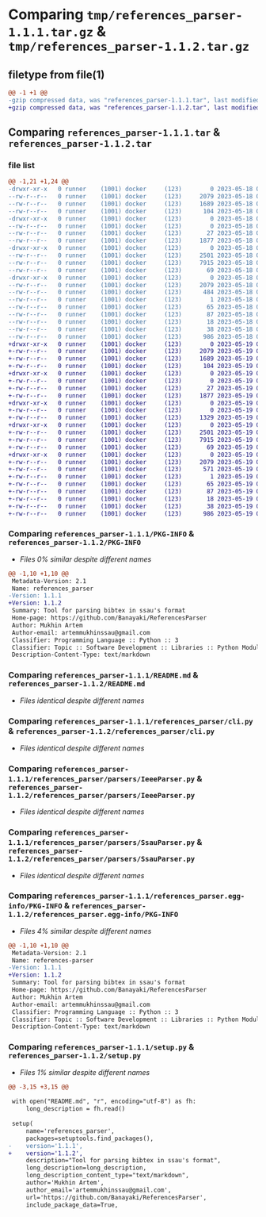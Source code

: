 # Comparing `tmp/references_parser-1.1.1.tar.gz` & `tmp/references_parser-1.1.2.tar.gz`

## filetype from file(1)

```diff
@@ -1 +1 @@
-gzip compressed data, was "references_parser-1.1.1.tar", last modified: Thu May 18 07:17:37 2023, max compression
+gzip compressed data, was "references_parser-1.1.2.tar", last modified: Fri May 19 04:17:01 2023, max compression
```

## Comparing `references_parser-1.1.1.tar` & `references_parser-1.1.2.tar`

### file list

```diff
@@ -1,21 +1,24 @@
-drwxr-xr-x   0 runner    (1001) docker     (123)        0 2023-05-18 07:17:37.104461 references_parser-1.1.1/
--rw-r--r--   0 runner    (1001) docker     (123)     2079 2023-05-18 07:17:37.104461 references_parser-1.1.1/PKG-INFO
--rw-r--r--   0 runner    (1001) docker     (123)     1689 2023-05-18 07:17:26.000000 references_parser-1.1.1/README.md
--rw-r--r--   0 runner    (1001) docker     (123)      104 2023-05-18 07:17:26.000000 references_parser-1.1.1/pyproject.toml
-drwxr-xr-x   0 runner    (1001) docker     (123)        0 2023-05-18 07:17:37.100460 references_parser-1.1.1/references_parser/
--rw-r--r--   0 runner    (1001) docker     (123)        0 2023-05-18 07:17:26.000000 references_parser-1.1.1/references_parser/__init__.py
--rw-r--r--   0 runner    (1001) docker     (123)       27 2023-05-18 07:17:26.000000 references_parser-1.1.1/references_parser/__main__.py
--rw-r--r--   0 runner    (1001) docker     (123)     1877 2023-05-18 07:17:26.000000 references_parser-1.1.1/references_parser/cli.py
-drwxr-xr-x   0 runner    (1001) docker     (123)        0 2023-05-18 07:17:37.104461 references_parser-1.1.1/references_parser/parsers/
--rw-r--r--   0 runner    (1001) docker     (123)     2501 2023-05-18 07:17:26.000000 references_parser-1.1.1/references_parser/parsers/IeeeParser.py
--rw-r--r--   0 runner    (1001) docker     (123)     7915 2023-05-18 07:17:26.000000 references_parser-1.1.1/references_parser/parsers/SsauParser.py
--rw-r--r--   0 runner    (1001) docker     (123)       69 2023-05-18 07:17:26.000000 references_parser-1.1.1/references_parser/parsers/__init__.py
-drwxr-xr-x   0 runner    (1001) docker     (123)        0 2023-05-18 07:17:37.100460 references_parser-1.1.1/references_parser.egg-info/
--rw-r--r--   0 runner    (1001) docker     (123)     2079 2023-05-18 07:17:37.000000 references_parser-1.1.1/references_parser.egg-info/PKG-INFO
--rw-r--r--   0 runner    (1001) docker     (123)      484 2023-05-18 07:17:37.000000 references_parser-1.1.1/references_parser.egg-info/SOURCES.txt
--rw-r--r--   0 runner    (1001) docker     (123)        1 2023-05-18 07:17:37.000000 references_parser-1.1.1/references_parser.egg-info/dependency_links.txt
--rw-r--r--   0 runner    (1001) docker     (123)       65 2023-05-18 07:17:37.000000 references_parser-1.1.1/references_parser.egg-info/entry_points.txt
--rw-r--r--   0 runner    (1001) docker     (123)       87 2023-05-18 07:17:37.000000 references_parser-1.1.1/references_parser.egg-info/requires.txt
--rw-r--r--   0 runner    (1001) docker     (123)       18 2023-05-18 07:17:37.000000 references_parser-1.1.1/references_parser.egg-info/top_level.txt
--rw-r--r--   0 runner    (1001) docker     (123)       38 2023-05-18 07:17:37.104461 references_parser-1.1.1/setup.cfg
--rw-r--r--   0 runner    (1001) docker     (123)      986 2023-05-18 07:17:26.000000 references_parser-1.1.1/setup.py
+drwxr-xr-x   0 runner    (1001) docker     (123)        0 2023-05-19 04:17:01.795235 references_parser-1.1.2/
+-rw-r--r--   0 runner    (1001) docker     (123)     2079 2023-05-19 04:17:01.795235 references_parser-1.1.2/PKG-INFO
+-rw-r--r--   0 runner    (1001) docker     (123)     1689 2023-05-19 04:16:39.000000 references_parser-1.1.2/README.md
+-rw-r--r--   0 runner    (1001) docker     (123)      104 2023-05-19 04:16:39.000000 references_parser-1.1.2/pyproject.toml
+drwxr-xr-x   0 runner    (1001) docker     (123)        0 2023-05-19 04:17:01.791235 references_parser-1.1.2/references_parser/
+-rw-r--r--   0 runner    (1001) docker     (123)        0 2023-05-19 04:16:39.000000 references_parser-1.1.2/references_parser/__init__.py
+-rw-r--r--   0 runner    (1001) docker     (123)       27 2023-05-19 04:16:39.000000 references_parser-1.1.2/references_parser/__main__.py
+-rw-r--r--   0 runner    (1001) docker     (123)     1877 2023-05-19 04:16:39.000000 references_parser-1.1.2/references_parser/cli.py
+drwxr-xr-x   0 runner    (1001) docker     (123)        0 2023-05-19 04:17:01.795235 references_parser-1.1.2/references_parser/converters/
+-rw-r--r--   0 runner    (1001) docker     (123)        0 2023-05-19 04:16:39.000000 references_parser-1.1.2/references_parser/converters/__init__.py
+-rw-r--r--   0 runner    (1001) docker     (123)     1329 2023-05-19 04:16:39.000000 references_parser-1.1.2/references_parser/converters/url_converter.py
+drwxr-xr-x   0 runner    (1001) docker     (123)        0 2023-05-19 04:17:01.795235 references_parser-1.1.2/references_parser/parsers/
+-rw-r--r--   0 runner    (1001) docker     (123)     2501 2023-05-19 04:16:39.000000 references_parser-1.1.2/references_parser/parsers/IeeeParser.py
+-rw-r--r--   0 runner    (1001) docker     (123)     7915 2023-05-19 04:16:39.000000 references_parser-1.1.2/references_parser/parsers/SsauParser.py
+-rw-r--r--   0 runner    (1001) docker     (123)       69 2023-05-19 04:16:39.000000 references_parser-1.1.2/references_parser/parsers/__init__.py
+drwxr-xr-x   0 runner    (1001) docker     (123)        0 2023-05-19 04:17:01.795235 references_parser-1.1.2/references_parser.egg-info/
+-rw-r--r--   0 runner    (1001) docker     (123)     2079 2023-05-19 04:17:01.000000 references_parser-1.1.2/references_parser.egg-info/PKG-INFO
+-rw-r--r--   0 runner    (1001) docker     (123)      571 2023-05-19 04:17:01.000000 references_parser-1.1.2/references_parser.egg-info/SOURCES.txt
+-rw-r--r--   0 runner    (1001) docker     (123)        1 2023-05-19 04:17:01.000000 references_parser-1.1.2/references_parser.egg-info/dependency_links.txt
+-rw-r--r--   0 runner    (1001) docker     (123)       65 2023-05-19 04:17:01.000000 references_parser-1.1.2/references_parser.egg-info/entry_points.txt
+-rw-r--r--   0 runner    (1001) docker     (123)       87 2023-05-19 04:17:01.000000 references_parser-1.1.2/references_parser.egg-info/requires.txt
+-rw-r--r--   0 runner    (1001) docker     (123)       18 2023-05-19 04:17:01.000000 references_parser-1.1.2/references_parser.egg-info/top_level.txt
+-rw-r--r--   0 runner    (1001) docker     (123)       38 2023-05-19 04:17:01.795235 references_parser-1.1.2/setup.cfg
+-rw-r--r--   0 runner    (1001) docker     (123)      986 2023-05-19 04:16:39.000000 references_parser-1.1.2/setup.py
```

### Comparing `references_parser-1.1.1/PKG-INFO` & `references_parser-1.1.2/PKG-INFO`

 * *Files 0% similar despite different names*

```diff
@@ -1,10 +1,10 @@
 Metadata-Version: 2.1
 Name: references_parser
-Version: 1.1.1
+Version: 1.1.2
 Summary: Tool for parsing bibtex in ssau's format
 Home-page: https://github.com/Banayaki/ReferencesParser
 Author: Mukhin Artem
 Author-email: artemmukhinssau@gmail.com
 Classifier: Programming Language :: Python :: 3
 Classifier: Topic :: Software Development :: Libraries :: Python Modules
 Description-Content-Type: text/markdown
```

### Comparing `references_parser-1.1.1/README.md` & `references_parser-1.1.2/README.md`

 * *Files identical despite different names*

### Comparing `references_parser-1.1.1/references_parser/cli.py` & `references_parser-1.1.2/references_parser/cli.py`

 * *Files identical despite different names*

### Comparing `references_parser-1.1.1/references_parser/parsers/IeeeParser.py` & `references_parser-1.1.2/references_parser/parsers/IeeeParser.py`

 * *Files identical despite different names*

### Comparing `references_parser-1.1.1/references_parser/parsers/SsauParser.py` & `references_parser-1.1.2/references_parser/parsers/SsauParser.py`

 * *Files identical despite different names*

### Comparing `references_parser-1.1.1/references_parser.egg-info/PKG-INFO` & `references_parser-1.1.2/references_parser.egg-info/PKG-INFO`

 * *Files 4% similar despite different names*

```diff
@@ -1,10 +1,10 @@
 Metadata-Version: 2.1
 Name: references-parser
-Version: 1.1.1
+Version: 1.1.2
 Summary: Tool for parsing bibtex in ssau's format
 Home-page: https://github.com/Banayaki/ReferencesParser
 Author: Mukhin Artem
 Author-email: artemmukhinssau@gmail.com
 Classifier: Programming Language :: Python :: 3
 Classifier: Topic :: Software Development :: Libraries :: Python Modules
 Description-Content-Type: text/markdown
```

### Comparing `references_parser-1.1.1/setup.py` & `references_parser-1.1.2/setup.py`

 * *Files 1% similar despite different names*

```diff
@@ -3,15 +3,15 @@
 
 with open("README.md", "r", encoding="utf-8") as fh:
     long_description = fh.read()
 
 setup(
     name='references_parser',
     packages=setuptools.find_packages(),
-    version='1.1.1',
+    version='1.1.2',
     description="Tool for parsing bibtex in ssau's format",
     long_description=long_description,
     long_description_content_type="text/markdown",
     author='Mukhin Artem',
     author_email='artemmukhinssau@gmail.com',
     url='https://github.com/Banayaki/ReferencesParser',
     include_package_data=True,
```

